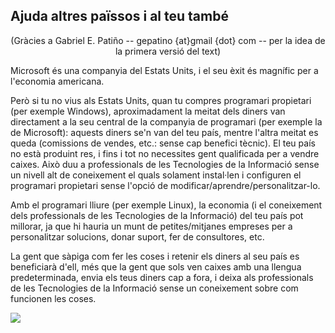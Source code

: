 

<div id="corps">

<h2>Ajuda altres païssos i al teu també</h2>

<center>(Gràcies a Gabriel E. Patiño -- gepatino {at}gmail {dot} com -- 
per la idea de la primera versió del text)</center>

Microsoft és una companyia del Estats Units, i el seu èxit és 
magnífic per a l'economia americana.

Però si tu no vius als Estats Units, quan tu compres programari 
propietari (per exemple Windows), aproximadament la meitat dels diners 
van directament a la seu central de la companyia de programari (per 
exemple la de Microsoft): aquests diners se'n van del teu país, mentre 
l'altra meitat es queda (comissions de vendes, etc.: sense cap benefici 
tècnic). El teu país no està produint res, i fins i tot no necessites 
gent qualificada per a vendre caixes. Això duu a professionals de les 
Tecnologies de la Informació sense un nivell alt de coneixement el quals 
solament instal·len i configuren el programari propietari sense l'opció 
de modificar/aprendre/personalitzar-lo.

Amb el programari lliure (per exemple Linux), la economia (i el 
coneixement dels professionals de les Tecnologies de la Informació) del 
teu país pot millorar, ja que hi hauria un munt de petites/mitjanes 
empreses per a personalitzar solucions, donar suport, fer de 
consultores, etc.

La gent que sàpiga com fer les coses i retenir els diners al seu país 
es beneficiarà d'ell, més que la gent que sols ven caixes amb una 
llengua predeterminada, envia els teus diners cap a fora, i deixa als 
professionals de les Tecnologies de la Informació sense un coneixement 
sobre com funcionen les coses.

<img src="Images/earth.png" />

</div>


